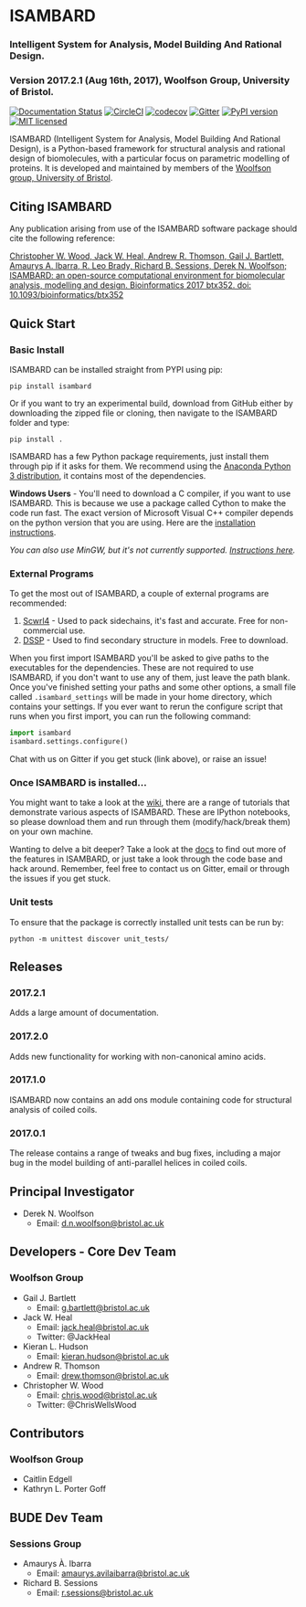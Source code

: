 # ISAMBARD

### Intelligent System for Analysis, Model Building And Rational Design.

### Version 2017.2.1 (Aug 16th, 2017), Woolfson Group, University of Bristol.

[![Documentation Status](https://readthedocs.org/projects/isambard/badge/?version=latest)](http://isambard.readthedocs.io/en/latest/?badge=latest)
[![CircleCI](https://circleci.com/gh/woolfson-group/isambard.svg?style=shield&circle-token=27387ac82a6d30c7bd6a72ce3214fa57677e9d87)](https://circleci.com/gh/woolfson-group/isambard)
[![codecov](https://codecov.io/gh/woolfson-group/isambard/branch/master/graph/badge.svg)](https://codecov.io/gh/woolfson-group/isambard)
[![Gitter](https://img.shields.io/gitter/room/nwjs/nw.js.svg?maxAge=2592000)](https://gitter.im/woolfson-group/isambard?utm_source=share-link&utm_medium=link&utm_campaign=share-link)
[![PyPI version](https://badge.fury.io/py/isambard.svg)](https://badge.fury.io/py/isambard)
[![MIT licensed](https://img.shields.io/badge/license-MIT-blue.svg)](https://github.com/woolfson-group/isambard/blob/master/LICENSE.md)

ISAMBARD (Intelligent System for Analysis, Model Building And Rational Design), is a Python-based framework for 
structural analysis and rational design of biomolecules, with a particular focus on parametric modelling of proteins. It is developed and maintained by members of the
[Woolfson group, University of Bristol](http://www.chm.bris.ac.uk/org/woolfson/index.html).

## Citing ISAMBARD
Any publication arising from use of the ISAMBARD software package should cite the following reference:

[Christopher W. Wood, Jack W. Heal, Andrew R. Thomson, Gail J. Bartlett, Amaurys A. Ibarra, R. Leo Brady, Richard B. Sessions, Derek N. Woolfson; ISAMBARD: an open-source computational environment for biomolecular analysis, modelling and design. Bioinformatics 2017 btx352. doi: 10.1093/bioinformatics/btx352](https://doi.org/10.1093/bioinformatics/btx352)

## Quick Start

### Basic Install

ISAMBARD can be installed straight from PYPI using pip:

```
pip install isambard
```
Or if you want to try an experimental build, download from GitHub either by downloading the zipped file or cloning, then navigate to the ISAMBARD folder and type:

```
pip install .
```

ISAMBARD has a few Python package requirements, just install them through pip if it asks for them. We recommend using the [Anaconda Python 3 distribution](https://www.continuum.io/downloads), it contains most of the dependencies. 

**Windows Users** - You'll need to download a C compiler, if you want to use ISAMBARD. This is because we use a package called Cython to make the code run fast. 
The exact version of Microsoft Visual C++ compiler depends on the python version that you are using. Here are the [installation instructions](https://wiki.python.org/moin/WindowsCompilers).  

*You can also use MinGW, but it's not currently supported. [Instructions here](http://cython.readthedocs.io/en/latest/src/tutorial/appendix.html).*

### External Programs

To get the most out of ISAMBARD, a couple of external programs are recommended:

1. [Scwrl4](http://dunbrack.fccc.edu/scwrl4/) - Used to pack sidechains, it's fast and accurate. Free for non-commercial use.
1. [DSSP](http://swift.cmbi.ru.nl/gv/dssp/) - Used to find secondary structure in models. Free to download.

When you first import ISAMBARD you'll be asked to give paths to the executables for the dependencies. These are not required to use ISAMBARD, if you don't want to use any of them, just leave the path blank. Once you've finished setting your paths and some other options, a small file called `.isambard_settings` will be made in your home directory, which contains your settings. If you ever want to rerun the configure script that runs when you first import, you can run the following command:

```python
import isambard
isambard.settings.configure()
```

Chat with us on Gitter if you get stuck (link above), or raise an issue!

### Once ISAMBARD is installed...

You might want to take a look at the [wiki](https://github.com/woolfson-group/isambard/wiki), there are a range of tutorials that demonstrate various aspects of ISAMBARD. These are IPython notebooks, so please download them and run through them (modify/hack/break them) on your own machine.

Wanting to delve a bit deeper? Take a look at the [docs](http://isambard.readthedocs.io/en/latest/) to find out more of the features in ISAMBARD, or just take a look through the code base and hack around. Remember, feel free to contact us on Gitter, email or through the issues if you get stuck.

### Unit tests 
To ensure that the package is correctly installed unit tests can be run by:

`python -m unittest discover unit_tests/`

## Releases

### 2017.2.1
Adds a large amount of documentation.

### 2017.2.0
Adds new functionality for working with non-canonical amino acids.

### 2017.1.0
ISAMBARD now contains an add ons module containing code for structural analysis of coiled coils.

### 2017.0.1
The release contains a range of tweaks and bug fixes, including a major bug in the model building of anti-parallel helices in coiled coils.

## Principal Investigator
* Derek N. Woolfson
  * Email: d.n.woolfson@bristol.ac.uk

## Developers - Core Dev Team
### Woolfson Group
* Gail J. Bartlett 
  * Email: g.bartlett@bristol.ac.uk
* Jack W. Heal
  * Email: jack.heal@bristol.ac.uk
  * Twitter: @JackHeal
* Kieran L. Hudson
  * Email: kieran.hudson@bristol.ac.uk
* Andrew R. Thomson
  * Email: drew.thomson@bristol.ac.uk
* Christopher W. Wood
  * Email: chris.wood@bristol.ac.uk
  * Twitter: @ChrisWellsWood

## Contributors
### Woolfson Group
* Caitlin Edgell
* Kathryn L. Porter Goff

## BUDE Dev Team
### Sessions Group
* Amaurys À. Ibarra
  * Email: amaurys.avilaibarra@bristol.ac.uk
* Richard B. Sessions
  * Email: r.sessions@bristol.ac.uk
